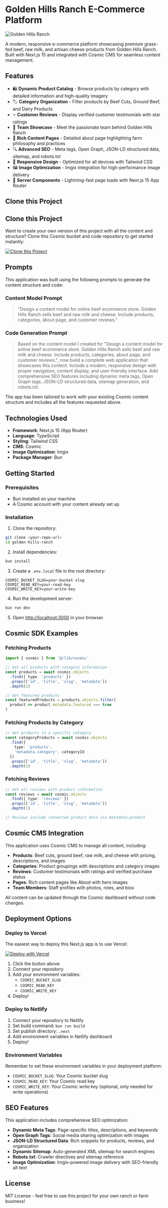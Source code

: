 # Golden Hills Ranch E-Commerce Platform

![Golden Hills Ranch](https://imgix.cosmicjs.com/498d2400-ab08-11f0-8dcc-651091f6a7c0-photo-1500595046743-cd271d694d30-1760671250825.jpg?w=1200&h=300&fit=crop&auto=format,compress)

A modern, responsive e-commerce platform showcasing premium grass-fed beef, raw milk, and artisan cheese products from Golden Hills Ranch. Built with Next.js 15 and integrated with Cosmic CMS for seamless content management.

## Features

- 🛍️ **Dynamic Product Catalog** - Browse products by category with detailed information and high-quality imagery
- 🏷️ **Category Organization** - Filter products by Beef Cuts, Ground Beef, and Dairy Products
- ⭐ **Customer Reviews** - Display verified customer testimonials with star ratings
- 👥 **Team Showcase** - Meet the passionate team behind Golden Hills Ranch
- 📄 **Rich Content Pages** - Detailed about page highlighting farm philosophy and practices
- 🔍 **Advanced SEO** - Meta tags, Open Graph, JSON-LD structured data, sitemap, and robots.txt
- 📱 **Responsive Design** - Optimized for all devices with Tailwind CSS
- 🖼️ **Image Optimization** - Imgix integration for high-performance image delivery
- 🚀 **Server Components** - Lightning-fast page loads with Next.js 15 App Router

## Clone this Project

## Clone this Project

Want to create your own version of this project with all the content and structure? Clone this Cosmic bucket and code repository to get started instantly:

[![Clone this Project](https://img.shields.io/badge/Clone%20this%20Project-29abe2?style=for-the-badge&logo=cosmic&logoColor=white)](https://app.cosmic-staging.com/projects/new?clone_bucket=68f1b4fead9d85b2c1797de5&clone_repository=68f1b777ad9d85b2c1797e0d)

## Prompts

This application was built using the following prompts to generate the content structure and code:

### Content Model Prompt

> "Design a content model for online beef ecommerce store. Golden Hills Ranch sells beef and raw milk and cheese. Include products, categories, about page, and customer reviews."

### Code Generation Prompt

> Based on the content model I created for "Design a content model for online beef ecommerce store. Golden Hills Ranch sells beef and raw milk and cheese. Include products, categories, about page, and customer reviews.", now build a complete web application that showcases this content. Include a modern, responsive design with proper navigation, content display, and user-friendly interface. Add comprehensive SEO features including dynamic meta tags, Open Graph tags, JSON-LD structured data, sitemap generation, and robots.txt.

The app has been tailored to work with your existing Cosmic content structure and includes all the features requested above.

## Technologies Used

- **Framework**: Next.js 15 (App Router)
- **Language**: TypeScript
- **Styling**: Tailwind CSS
- **CMS**: Cosmic
- **Image Optimization**: Imgix
- **Package Manager**: Bun

## Getting Started

### Prerequisites

- Bun installed on your machine
- A Cosmic account with your content already set up

### Installation

1. Clone the repository:
```bash
git clone <your-repo-url>
cd golden-hills-ranch
```

2. Install dependencies:
```bash
bun install
```

3. Create a `.env.local` file in the root directory:
```env
COSMIC_BUCKET_SLUG=your-bucket-slug
COSMIC_READ_KEY=your-read-key
COSMIC_WRITE_KEY=your-write-key
```

4. Run the development server:
```bash
bun run dev
```

5. Open [http://localhost:3000](http://localhost:3000) in your browser.

## Cosmic SDK Examples

### Fetching Products

```typescript
import { cosmic } from '@/lib/cosmic'

// Get all products with category information
const products = await cosmic.objects
  .find({ type: 'products' })
  .props(['id', 'title', 'slug', 'metadata'])
  .depth(1)

// Get featured products
const featuredProducts = products.objects.filter(
  product => product.metadata.featured === true
)
```

### Fetching Products by Category

```typescript
// Get products in a specific category
const categoryProducts = await cosmic.objects
  .find({ 
    type: 'products',
    'metadata.category': categoryId 
  })
  .props(['id', 'title', 'slug', 'metadata'])
  .depth(1)
```

### Fetching Reviews

```typescript
// Get all reviews with product information
const reviews = await cosmic.objects
  .find({ type: 'reviews' })
  .props(['id', 'title', 'slug', 'metadata'])
  .depth(1)

// Reviews include connected product data via metadata.product
```

## Cosmic CMS Integration

This application uses Cosmic CMS to manage all content, including:

- **Products**: Beef cuts, ground beef, raw milk, and cheese with pricing, descriptions, and images
- **Categories**: Product groupings with descriptions and category images
- **Reviews**: Customer testimonials with ratings and verified purchase status
- **Pages**: Rich content pages like About with hero images
- **Team Members**: Staff profiles with photos, roles, and bios

All content can be updated through the Cosmic dashboard without code changes.

## Deployment Options

### Deploy to Vercel

The easiest way to deploy this Next.js app is to use Vercel:

[![Deploy with Vercel](https://vercel.com/button)](https://vercel.com/new/clone)

1. Click the button above
2. Connect your repository
3. Add your environment variables:
   - `COSMIC_BUCKET_SLUG`
   - `COSMIC_READ_KEY`
   - `COSMIC_WRITE_KEY`
4. Deploy!

### Deploy to Netlify

1. Connect your repository to Netlify
2. Set build command: `bun run build`
3. Set publish directory: `.next`
4. Add environment variables in Netlify dashboard
5. Deploy!

### Environment Variables

Remember to set these environment variables in your deployment platform:

- `COSMIC_BUCKET_SLUG`: Your Cosmic bucket slug
- `COSMIC_READ_KEY`: Your Cosmic read key
- `COSMIC_WRITE_KEY`: Your Cosmic write key (optional, only needed for write operations)

## SEO Features

This application includes comprehensive SEO optimization:

- **Dynamic Meta Tags**: Page-specific titles, descriptions, and keywords
- **Open Graph Tags**: Social media sharing optimization with images
- **JSON-LD Structured Data**: Rich snippets for products, reviews, and organization
- **Dynamic Sitemap**: Auto-generated XML sitemap for search engines
- **Robots.txt**: Crawler directives and sitemap reference
- **Image Optimization**: Imgix-powered image delivery with SEO-friendly alt text

## License

MIT License - feel free to use this project for your own ranch or farm business!

<!-- README_END -->